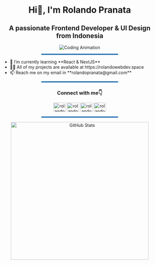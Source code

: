 <div align="center">
   <h1 style="text-align: center;">Hi👋, I'm Rolando Pranata</h1>
   <h2 style="text-align: center;">A passionate Frontend Developer & UI Design from Indonesia</h2>  
   <img alt="Coding Animation"
      src="https://raw.githubusercontent.com/gist/patevs/b007a0e98fb216438d4cbf559fac4166/raw/88f20c9d749d756be63f22b09f3c4ac570bc5101/programming.gif" />

   <hr style="height: 4px; margin-block: 12px; background-color: #2c74b3; width: 50%; border: none; border-radius: 12px;"/>

   <ul align="left">
     <li>🌱 I’m currently learning **React & NextJS**</li>
     <li>👨‍💻 All of my projects are available at https://rolandowebdev.space</li>
     <li>📫 Reach me on my email in **rolandopranata@gmail.com**</li>
   </ul>
      
   <hr style="height: 4px; margin-block: 12px; background-color: #2c74b3; width: 50%; border: none; border-radius: 12px;"/>

   <h3>Connect with me👇</h3>
     <a
       style="text-decoration: none"
       href="https://instagram.com/rolandowebdev"
       target="blank"
       ><img
         src="https://raw.githubusercontent.com/rahuldkjain/github-profile-readme-generator/master/src/images/icons/Social/instagram.svg"
         alt="rolandowebdev"
         height="30"
         width="40"
     /></a>
     <a
       style="text-decoration: none"
       href="https://twitter.com/rolandowebdev"
       target="blank"
       ><img
         src="https://raw.githubusercontent.com/rahuldkjain/github-profile-readme-generator/master/src/images/icons/Social/twitter.svg"
         alt="rolandowebdev"
         height="30"
         width="40"
     /></a>
     <a
       style="text-decoration: none"
       href="https://linkedin.com/in/rolandowebdev"
       target="blank"
       ><img
         src="https://raw.githubusercontent.com/rahuldkjain/github-profile-readme-generator/master/src/images/icons/Social/linked-in-alt.svg"
         alt="rolandowebdev"
         height="30"
         width="40"
     /></a>
     <a
       style="text-decoration: none"
       href="https://www.youtube.com/c/rolandowebdev"
       target="blank"
       ><img
         src="https://raw.githubusercontent.com/rahuldkjain/github-profile-readme-generator/master/src/images/icons/Social/youtube.svg"
         alt="rolandowebdev"
         height="30"
         width="40"
     /></a>

   <hr style="height: 4px; margin-block: 12px; background-color: #2c74b3; width: 50%; border: none; border-radius: 12px;"/>
   
   <img src="https://github-readme-stats.vercel.app/api?username=rolandowebdev&theme=react&show_icons=true&custom_title=Rolando%20Pranata%27s%20GitHub%20Stats"
   width="450" alt="GitHub Stats" />
   
</div>

